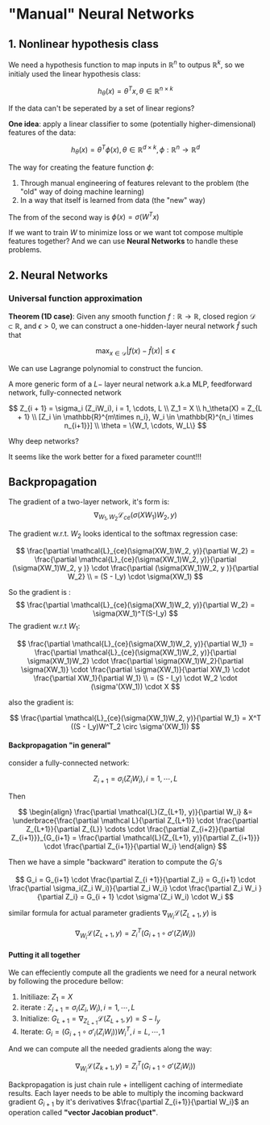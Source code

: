 # "Manual" Neural Networks

## 1. Nonlinear hypothesis class 

We need a hypothesis function to map inputs in $\mathbb{R}^n$ to outpus $\mathbb{R}^k$, so we initialy used the linear hypothesis class:

$$
h_\theta(x) = \theta^T x, \theta \in \mathbb{R} ^{n \times k}
$$

If the data can't be seperated by a set of linear regions? 

**One idea**: apply a linear classifier to some (potentially higher-dimensional) features of the data:

$$
h_\theta(x) = \theta^T \phi(x), \theta \in \mathbb{R} ^{d \times k}, \phi: \mathbb{R}^n \to \mathbb{R}^d 
$$

The way for creating the feature function $\phi$:
1. Through manual engineering of features relevant to the problem (the "old" way of doing machine learning)
2. In a way that itself is learned from data (the "new" way)

The from of the second way is $\phi(x) = \sigma(W^T x)$ 

If we want to train $W$ to minimize loss or we want tot compose multiple features together? And we can use **Neural Networks** to handle these problems. 

## 2. Neural Networks

### Universal function approximation 

**Theorem (1D case)**: Given any smooth function $f:\mathbb{R} \to \mathbb{R}$, closed region $\mathcal{D} \subset \mathbb{R}$, and $\epsilon \gt 0$, we can construct a one-hidden-layer neural network $\hat f$ such that 

$$
\max_{x \in \mathcal{D}} |f(x) - \hat f(x)| \le \epsilon
$$

We can use Lagrange polynomial to construct the funcion.

A more generic form of a $L-$ layer neural network a.k.a MLP, feedforward network, fully-connected network  

$$
Z_{i + 1} = \sigma_i (Z_iW_i), i = 1, \cdots, L \\
Z_1 = X  \\
h_\theta(X) = Z_{L + 1} \\
[Z_i \in \mathbb{R}^{m\times n_i}, W_i \in \mathbb{R}^{n_i \times n_{i+1}}]  \\
\theta = \{W_1, \cdots, W_L\}
$$

Why deep networks? 

It seems like the work better for a fixed parameter count!!!

## Backpropagation 

The gradient of a two-layer network, it's form is:
$$
\nabla_{W_1, W_2} \mathcal{L}_{ce}(\sigma(XW_1)W_2, y)
$$

The gradient w.r.t. $W_2$ looks identical to the softmax regression case:

$$
\frac{\partial \mathcal{L}_{ce}(\sigma(XW_1)W_2, y)}{\partial W_2} = \frac{\partial \mathcal{L}_{ce}(\sigma(XW_1)W_2, y)}{\partial (\sigma(XW_1)W_2, y )} \cdot  \frac{\partial (\sigma(XW_1)W_2, y )}{\partial W_2} \\ = (S - I_y) \cdot \sigma(XW_1)
$$

So the gradient is :
$$
\frac{\partial \mathcal{L}_{ce}(\sigma(XW_1)W_2, y)}{\partial W_2} = \sigma(XW_1)^T(S-I_y)
$$
The gradient w.r.t $W_1$:

$$
\frac{\partial \mathcal{L}_{ce}(\sigma(XW_1)W_2, y)}{\partial W_1} = \frac{\partial \mathcal{L}_{ce}(\sigma(XW_1)W_2, y)}{\partial \sigma(XW_1)W_2} \cdot \frac{\partial \sigma(XW_1)W_2}{\partial \sigma(XW_1)} \cdot \frac{\partial \sigma(XW_1)}{\partial XW_1} \cdot \frac{\partial XW_1}{\partial W_1} \\ 
= (S - I_y) \cdot W_2 \cdot (\sigma'(XW_1)) \cdot X
$$

also the gradient is:

$$
\frac{\partial \mathcal{L}_{ce}(\sigma(XW_1)W_2, y)}{\partial W_1} = X^T ((S - I_y)W^T_2 \circ \sigma'(XW_1))
$$

#### Backpropagation "in general"

consider a fully-connected network:

$$
Z_{i+1} = \sigma_i(Z_i W_i), i = 1, \cdots, L
$$

Then

$$
\begin{align}
\frac{\partial \mathcal{L}(Z_{L+1}, y)}{\partial W_i}  &= \underbrace{\frac{\partial \mathcal L}{\partial Z_{L+1}} \cdot \frac{\partial Z_{L+1}}{\partial Z_{L}} \cdots \cdot \frac{\partial Z_{i+2}}{\partial Z_{i+1}}}_{G_{i+1} = \frac{\partial \mathcal{L}(Z_{L+1}, y)}{\partial Z_{i+1}}} \cdot \frac{\partial Z_{i+1}}{\partial W_i}
\end{align}
$$

Then we have a simple "backward" iteration to compute the $G_i$'s 

$$
G_i = G_{i+1} \cdot \frac{\partial Z_{i +1}}{\partial Z_i} = G_{i+1} \cdot \frac{\partial \sigma_i(Z_i W_i)}{\partial Z_i W_i} \cdot \frac{\partial Z_i W_i }{\partial Z_i} = G_{i + 1} \cdot \sigma'(Z_i W_i) \cdot W_i
$$

similar formula for actual parameter gradients $\nabla_{W_i} \mathcal{L}(Z_{L+1}, y)$ is 

$$
\nabla_{W_i} \mathcal{L}(Z_{L+1}, y) = Z^T_i(G_{i+1} \circ \sigma' (Z_i W_i)) 
$$

#### Putting it all together 
We can effeciently compute all the gradients we need for a neural network by following the procedure bellow:

1. Initiliaze: $Z_1 = X$
2. iterate : $Z_{i+1} = \sigma_i (Z_i, W_i), i = 1, \cdots, L$ 
3. Initialize: $G_{L+1} = \nabla_{Z_{L+1}} \mathcal{L} (Z_{L+1}, y) = S - I_y$
4. Iterate: $G_i = (G_{i+1} \circ \sigma'_i(Z_iW_i))W^T_i , i = L, \cdots, 1$

And we can compute all the needed gradients along the way:

$$
\nabla_{W_i} \mathcal L (Z_{k+1}, y) = Z^T_i (G_{i+1} \circ \sigma'(Z_i W_i))
$$

Backpropagation is just chain rule + intelligent caching of intermediate results.
Each layer needs to be able to multiply the incoming backward gradient $G_{i+1}$ by it's derivatives $\frac{\partial Z_{i+1}}{\partial W_i}$ an operation called **"vector Jacobian product"**. 